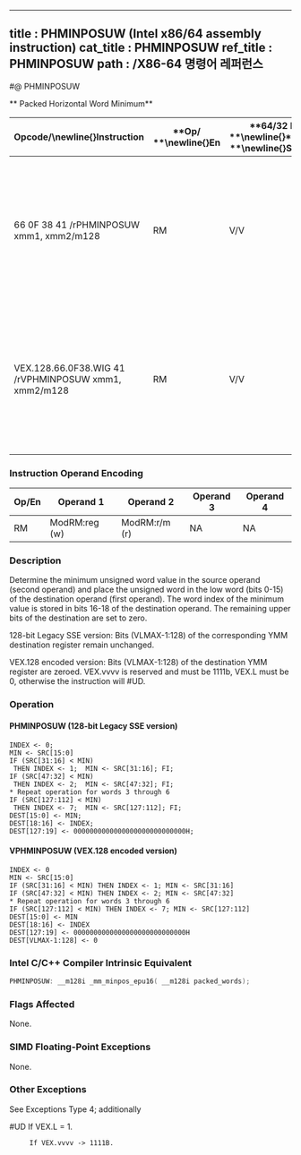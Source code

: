 ----------------------------
title : PHMINPOSUW (Intel x86/64 assembly instruction)
cat_title : PHMINPOSUW
ref_title : PHMINPOSUW
path : /X86-64 명령어 레퍼런스
----------------------------
#@ PHMINPOSUW

** Packed Horizontal Word Minimum**

|**Opcode/**\newline{}**Instruction**|**Op/ **\newline{}**En**|**64/32 bit **\newline{}**Mode **\newline{}**Support**|**CPUID **\newline{}**Feature **\newline{}**Flag**|**Description**|
|------------------------------------|------------------------|------------------------------------------------------|--------------------------------------------------|---------------|
|66 0F 38 41 /rPHMINPOSUW xmm1, xmm2/m128|RM|V/V|SSE4_1|Find the minimum unsigned word in xmm2/m128 and place its value in the low word of xmm1 and its index in the second-lowest word of xmm1.|
|VEX.128.66.0F38.WIG 41 /rVPHMINPOSUW xmm1, xmm2/m128|RM|V/V|AVX|Find the minimum unsigned word in xmm2/m128 and place its value in the low word of xmm1 and its index in the second-lowest word of xmm1.|
### Instruction Operand Encoding


|Op/En|Operand 1|Operand 2|Operand 3|Operand 4|
|-----|---------|---------|---------|---------|
|RM|ModRM:reg (w)|ModRM:r/m (r)|NA|NA|
### Description


Determine the minimum unsigned word value in the source operand (second operand) and place the unsigned word in the low word (bits 0-15) of the destination operand (first operand).  The word index of the minimum value is stored in bits 16-18 of the destination operand.  The remaining upper bits of the destination are set to zero. 

128-bit Legacy SSE version: Bits (VLMAX-1:128) of the corresponding YMM destination register remain unchanged.

VEX.128 encoded version: Bits (VLMAX-1:128) of the destination YMM register are zeroed. VEX.vvvv is reserved and must be 1111b, VEX.L must be 0, otherwise the instruction will #UD.


### Operation
#### PHMINPOSUW (128-bit Legacy SSE version)
```info-verb
INDEX  <- 0;
MIN  <- SRC[15:0]
IF (SRC[31:16] < MIN) 
 THEN INDEX <-  1;  MIN  <- SRC[31:16]; FI;
IF (SRC[47:32] < MIN) 
 THEN INDEX <-  2;  MIN <-  SRC[47:32]; FI;
* Repeat operation for words 3 through 6
IF (SRC[127:112] < MIN) 
 THEN INDEX  <- 7;  MIN <-  SRC[127:112]; FI;
DEST[15:0]  <- MIN;
DEST[18:16]  <- INDEX;
DEST[127:19] <-  0000000000000000000000000000H;
```
#### VPHMINPOSUW (VEX.128 encoded version)
```info-verb
INDEX <-  0
MIN <-  SRC[15:0]
IF (SRC[31:16] < MIN) THEN INDEX  <- 1; MIN <-  SRC[31:16]
IF (SRC[47:32] < MIN) THEN INDEX  <- 2; MIN <-  SRC[47:32]
* Repeat operation for words 3 through 6
IF (SRC[127:112] < MIN) THEN INDEX <-  7; MIN <-  SRC[127:112]
DEST[15:0] <-  MIN
DEST[18:16] <-  INDEX
DEST[127:19] <-  0000000000000000000000000000H
DEST[VLMAX-1:128]  <- 0
```

### Intel C/C++ Compiler Intrinsic Equivalent

```cpp
PHMINPOSUW: __m128i _mm_minpos_epu16( __m128i packed_words);
```
### Flags Affected


None.

### SIMD Floating-Point Exceptions


None.

### Other Exceptions


See Exceptions Type 4; additionally

#UD If VEX.L = 1.

         If VEX.vvvv  -> 1111B.

